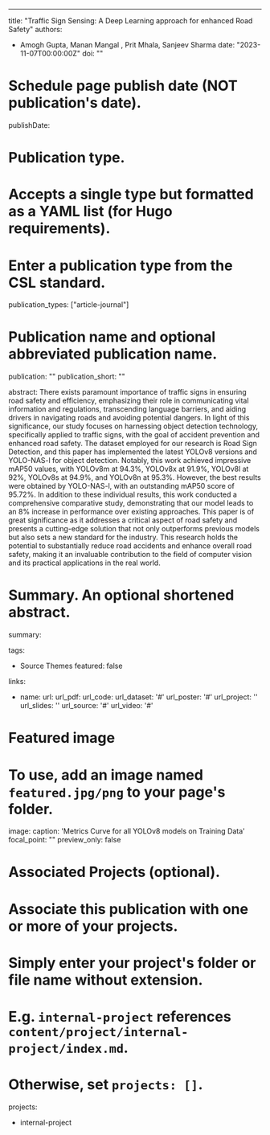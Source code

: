 ---
title: "Traffic Sign Sensing: A Deep Learning approach for enhanced Road Safety"
authors:
- Amogh Gupta, Manan Mangal , Prit Mhala, Sanjeev Sharma
date: "2023-11-07T00:00:00Z"
doi: ""

# Schedule page publish date (NOT publication's date).
publishDate: 

# Publication type.
# Accepts a single type but formatted as a YAML list (for Hugo requirements).
# Enter a publication type from the CSL standard.
publication_types: ["article-journal"]

# Publication name and optional abbreviated publication name.
publication: ""
publication_short: ""

abstract: There exists paramount importance of traffic signs in ensuring road safety and efficiency, emphasizing their role in communicating vital information and regulations, transcending language barriers, and aiding drivers in navigating roads and avoiding potential dangers. In light of this significance, our study focuses on harnessing object detection technology, specifically applied to traffic signs, with the goal of accident prevention and enhanced road safety. The dataset employed for our research is Road Sign Detection, and this paper has implemented the latest YOLOv8 versions and YOLO-NAS-l for object detection. Notably, this work achieved impressive mAP50 values, with YOLOv8m at 94.3%, YOLOv8x at 91.9%, YOLOv8l at 92%, YOLOv8s at 94.9%, and YOLOv8n at 95.3%. However, the best results were obtained by YOLO-NAS-l, with an outstanding mAP50 score of 95.72%. In addition to these individual results, this work conducted a comprehensive comparative study, demonstrating that our model leads to an 8% increase in performance over existing approaches. This paper is of great significance as it addresses a critical aspect of road safety and presents a cutting-edge solution that not only outperforms previous models but also sets a new standard for the industry. This research holds the potential to substantially reduce road accidents and enhance overall road safety, making it an invaluable contribution to the field of computer vision and its practical applications in the real world.

# Summary. An optional shortened abstract.
summary: 

tags:
- Source Themes
featured: false

links:
- name: 
  url:
url_pdf:
url_code: 
url_dataset: '#'
url_poster: '#'
url_project: ''
url_slides: ''
url_source: '#'
url_video: '#'

# Featured image
# To use, add an image named `featured.jpg/png` to your page's folder. 
image:
  caption: 'Metrics Curve for all YOLOv8 models on Training Data'
  focal_point: ""
  preview_only: false

# Associated Projects (optional).
#   Associate this publication with one or more of your projects.
#   Simply enter your project's folder or file name without extension.
#   E.g. `internal-project` references `content/project/internal-project/index.md`.
#   Otherwise, set `projects: []`.
projects:
- internal-project

